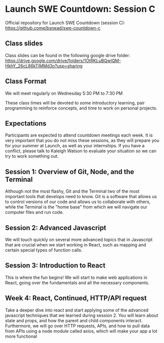 # Launch SWE Countdown: Session C

Official repository for Launch SWE Countdown (session C): https://github.come/bsnead/swe-countdown-c

## Class slides

Class slides can be found in the following google drive folder: https://drive.google.com/drive/folders/1OtRKLuBQwlQM-HkhY_26cL86kTiMMd3o?usp=sharing

## Class Format

We will meet regularly on Wednesday 5:30 PM to 7:30 PM

These class times will be devoted to some introductory learning, pair programming to reinforce concepts, and time to work on personal projects.

## Expectations

Participants are expected to attend countdown meetings each week. It is very important that you do not miss these sessions, as they will prepare you for your summer at Launch, as well as your internships. If you have a conflict, please talk to Kaleigh Watson to evaluate your situation so we can try to work something out.

## Session 1: Overview of Git, Node, and the Terminal

Although not the most flashy, Git and the Terminal two of the most important tools that develops need to know. Git is a software that allows us to control versions of our code and allows us to collaborate with others, while the Terminal is the "home base" from which we will navigate our computer files and run code.

## Session 2: Advanced Javascript

We will touch quickly on several more advanced topics that in Javascript that are crucial when we start working in React, such as mapping and certain special types of function calls.

## Session 3: Introduction to React

This is where the fun begins! We will start to make web applications in React, going over the fundamentals and all the necessary components. 

## Week 4: React, Continued, HTTP/API request

Take a deeper dive into react and start applying some of the advanced javascript techniques that we learned during session 2. You will learn about state and props, and how the parent and child components interact. Furthermore, we will go over HTTP requests, APIs, and how to pull data from APIs using a node module called axios, which will make your app a lot more functional
